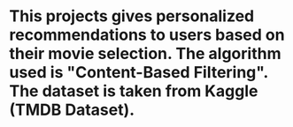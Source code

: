 # This projects gives personalized recommendations to users based on their movie selection. The algorithm used is "Content-Based Filtering". The dataset is taken from Kaggle (TMDB Dataset).
